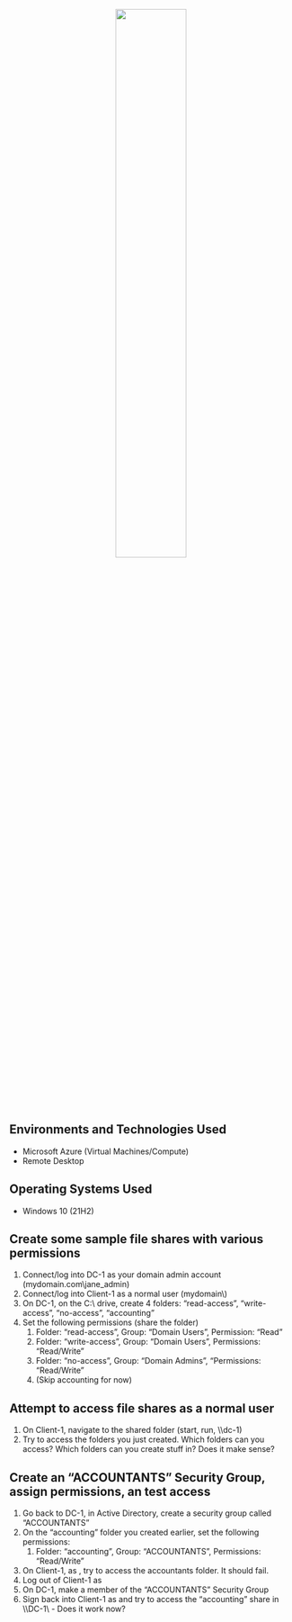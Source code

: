 <p align="center">
<img src="https://i.imgur.com/ji8tw98.png" width="50%" height="50%"/>
</p>

<h2>Environments and Technologies Used</h2>

- Microsoft Azure (Virtual Machines/Compute)
- Remote Desktop

<h2>Operating Systems Used </h2>

- Windows 10</b> (21H2)

<h2>Create some sample file shares with various permissions</h2>
<ol>
  <li>Connect/log into DC-1 as your domain admin account (mydomain.com\jane_admin)</li>
  <li>Connect/log into Client-1 as a normal user (mydomain\<someuser>)</li>
  <li>On DC-1, on the C:\ drive, create 4 folders: “read-access”, “write-access”, “no-access”, “accounting”</li>
  <li> Set the following permissions (share the folder)
    <ol>
      <li>Folder: “read-access”, Group: “Domain Users”, Permission: “Read”</li>
      <li>Folder: “write-access”,  Group: “Domain Users”, Permissions: “Read/Write”</li>
      <li>Folder: “no-access”, Group: “Domain Admins”, “Permissions: “Read/Write”</li>
      <li>(Skip accounting for now)</li>
    </ol>
  </li>
</ol>

<h2>Attempt to access file shares as a normal user</h2>
<ol>
  <li>On Client-1, navigate to the shared folder (start, run, \\dc-1)</li>
  <li>Try to access the folders you just created. Which folders can you access? Which folders can you create stuff in? Does it make sense?</li>
</ol>

<h2>Create an “ACCOUNTANTS” Security Group, assign permissions, an test access</h2>
<ol>
  <li>Go back to DC-1, in Active Directory, create a security group called “ACCOUNTANTS”</li>
  <li>On the “accounting” folder you created earlier, set the following permissions:
    <ol>
      <li>Folder: “accounting”, Group: “ACCOUNTANTS”, Permissions: “Read/Write”</li>
    </ol>
  </li>
  <li>On Client-1, as  <someuser>, try to access the accountants folder. It should fail.</li>
  <li>Log out of Client-1 as  <someuser></li>
  <li>On DC-1, make <someuser> a member of the “ACCOUNTANTS”  Security Group</li>
  <li>Sign back into Client-1 as <someuser> and try to access the “accounting” share in \\DC-1\ - Does it work now?
</li>
</ol>
